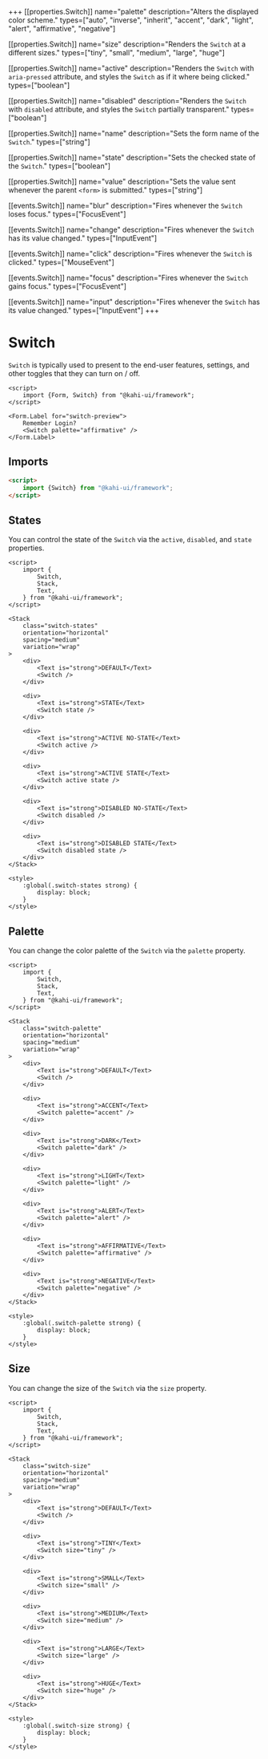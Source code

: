 +++
[[properties.Switch]]
name="palette"
description="Alters the displayed color scheme."
types=["auto", "inverse", "inherit", "accent", "dark", "light", "alert", "affirmative", "negative"]

[[properties.Switch]]
name="size"
description="Renders the `Switch` at a different sizes."
types=["tiny", "small", "medium", "large", "huge"]

[[properties.Switch]]
name="active"
description="Renders the `Switch` with `aria-pressed` attribute, and styles the `Switch` as if it where being clicked."
types=["boolean"]

[[properties.Switch]]
name="disabled"
description="Renders the `Switch` with `disabled` attribute, and styles the `Switch` partially transparent."
types=["boolean"]

[[properties.Switch]]
name="name"
description="Sets the form name of the `Switch`."
types=["string"]

[[properties.Switch]]
name="state"
description="Sets the checked state of the `Switch`."
types=["boolean"]

[[properties.Switch]]
name="value"
description="Sets the value sent whenever the parent `<form>` is submitted."
types=["string"]

[[events.Switch]]
name="blur"
description="Fires whenever the `Switch` loses focus."
types=["FocusEvent"]

[[events.Switch]]
name="change"
description="Fires whenever the `Switch` has its value changed."
types=["InputEvent"]

[[events.Switch]]
name="click"
description="Fires whenever the `Switch` is clicked."
types=["MouseEvent"]

[[events.Switch]]
name="focus"
description="Fires whenever the `Switch` gains focus."
types=["FocusEvent"]

[[events.Switch]]
name="input"
description="Fires whenever the `Switch` has its value changed."
types=["InputEvent"]
+++

# Switch

`Switch` is typically used to present to the end-user features, settings, and other toggles that they can turn on / off.

```svelte repl Switch Preview
<script>
    import {Form, Switch} from "@kahi-ui/framework";
</script>

<Form.Label for="switch-preview">
    Remember Login?
    <Switch palette="affirmative" />
</Form.Label>
```

## Imports

```html default Switch Imports
<script>
    import {Switch} from "@kahi-ui/framework";
</script>
```

## States

You can control the state of the `Switch` via the `active`, `disabled`, and `state` properties.

```svelte repl Switch States
<script>
    import {
        Switch,
        Stack,
        Text,
    } from "@kahi-ui/framework";
</script>

<Stack
    class="switch-states"
    orientation="horizontal"
    spacing="medium"
    variation="wrap"
>
    <div>
        <Text is="strong">DEFAULT</Text>
        <Switch />
    </div>

    <div>
        <Text is="strong">STATE</Text>
        <Switch state />
    </div>

    <div>
        <Text is="strong">ACTIVE NO-STATE</Text>
        <Switch active />
    </div>

    <div>
        <Text is="strong">ACTIVE STATE</Text>
        <Switch active state />
    </div>

    <div>
        <Text is="strong">DISABLED NO-STATE</Text>
        <Switch disabled />
    </div>

    <div>
        <Text is="strong">DISABLED STATE</Text>
        <Switch disabled state />
    </div>
</Stack>

<style>
    :global(.switch-states strong) {
        display: block;
    }
</style>
```

## Palette

You can change the color palette of the `Switch` via the `palette` property.

```svelte repl Switch Palette
<script>
    import {
        Switch,
        Stack,
        Text,
    } from "@kahi-ui/framework";
</script>

<Stack
    class="switch-palette"
    orientation="horizontal"
    spacing="medium"
    variation="wrap"
>
    <div>
        <Text is="strong">DEFAULT</Text>
        <Switch />
    </div>

    <div>
        <Text is="strong">ACCENT</Text>
        <Switch palette="accent" />
    </div>

    <div>
        <Text is="strong">DARK</Text>
        <Switch palette="dark" />
    </div>

    <div>
        <Text is="strong">LIGHT</Text>
        <Switch palette="light" />
    </div>

    <div>
        <Text is="strong">ALERT</Text>
        <Switch palette="alert" />
    </div>

    <div>
        <Text is="strong">AFFIRMATIVE</Text>
        <Switch palette="affirmative" />
    </div>

    <div>
        <Text is="strong">NEGATIVE</Text>
        <Switch palette="negative" />
    </div>
</Stack>

<style>
    :global(.switch-palette strong) {
        display: block;
    }
</style>
```

## Size

You can change the size of the `Switch` via the `size` property.

```svelte repl Switch Size
<script>
    import {
        Switch,
        Stack,
        Text,
    } from "@kahi-ui/framework";
</script>

<Stack
    class="switch-size"
    orientation="horizontal"
    spacing="medium"
    variation="wrap"
>
    <div>
        <Text is="strong">DEFAULT</Text>
        <Switch />
    </div>

    <div>
        <Text is="strong">TINY</Text>
        <Switch size="tiny" />
    </div>

    <div>
        <Text is="strong">SMALL</Text>
        <Switch size="small" />
    </div>

    <div>
        <Text is="strong">MEDIUM</Text>
        <Switch size="medium" />
    </div>

    <div>
        <Text is="strong">LARGE</Text>
        <Switch size="large" />
    </div>

    <div>
        <Text is="strong">HUGE</Text>
        <Switch size="huge" />
    </div>
</Stack>

<style>
    :global(.switch-size strong) {
        display: block;
    }
</style>
```
